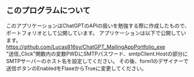 

## このプログラムについて
このアプリケーションはChatGPTのAPIの扱いを勉強する際に作成したもので、ポートフォリオとして公開しています。
アプリケーションは以下で公開しています。
<br>
https://github.com/Lucas816sy/ChatGPT_MailingAppPortfolio_exe
<br>
"送信_Click"関数内の変数PWDにSMTPパスワード、smtpClient.Hostの部分にSMTPサーバーのホスト名を設定してください。
その後、form1のデザイナーで送信ボタンのEnabledをFlaseからTrueに変更してください。
